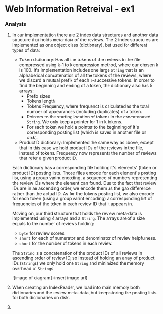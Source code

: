# Web Information Retreival - ex1

### Analysis

1. In our implementation there are 2 index data structures and another data structure that holds meta-data of the reviews.
The 2 index structures are implemented as one object class (dictionary), but used for different types of data:
    - Token dictionary: Has all the tokens of the reviews in the file compressed using k-1 to k compression method, where our chosen k is 100.
It's implementation includes one large `String` that is an alphabetical concatenation of all the tokens of the reviews, where we discard a mutual prefix of each k-successive tokens.
In order to find the beginning and ending of a token, the dictionary also has 5 arrays:
        - Prefix sizes
        - Tokens length
        - Tokens Frequency, where frequenct is calculated as the total number of appearances (including duplicates) of a token.
        - Pointers to the starting location of tokens in the concatenated `String`. We only keep a pointer for 1 in k tokens.
        - For each token we hold a pointer to the beginning of it's corresponding posting list (which is saved in another file on disk).
    - ProductID dictionary: Implemented the same way as above, except that in this case we hold product IDs of the reviews in the file, instead of tokens.
Frequency now represents the number of reviews that refer a given product ID.

    Each dictionary has a corresponding file holding it's elements' (token or product ID) posting lists.
    Those files encode for each element's posting list, using a group varint encoding, a sequence of numbers representing the review IDs where the element can found. 
    Due to the fact that review IDs are in an ascending order, we encode them as the gap difference rather than the actual ID.
    As for the tokens posting list, we also encode for each token (using a group varint encoding) a corresponding list of frequencies of the token in each review ID that it appears in.
    
    Moving on, our third structure that holds the review meta-data is implemented using 4 arrays and a `String`.
    The arrays are of a size equals to the number of reviews holding:
    - `byte` for review scores.
    - `short` for each of numerator and denominator of review helpfulness.
    - `short` for the number of tokens in each review.
    
    The `String` is a concatenation of the product IDs of all reviews in ascending order of review ID, so instead of holding an array of product IDs (`String`s) we only hold one `String` and minimized the memory overhead of `String`s.
    
    ![image of diagram]
    (insert image url)

2. When creating an IndexReader, we load into main memory both dictionaries and the review meta-data, but keep storing the posting lists for both dictionaries on disk.

3.  